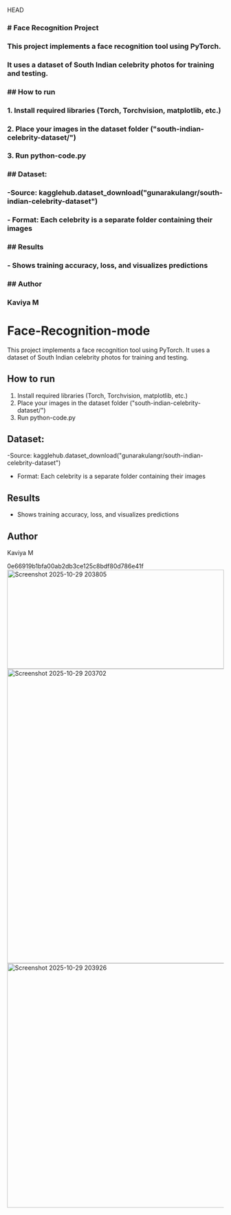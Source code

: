 HEAD
### \# Face Recognition Project

### 

### This project implements a face recognition tool using PyTorch.

### It uses a dataset of South Indian celebrity photos for training and testing.

### 

### \## How to run

### 1\. Install required libraries (Torch, Torchvision, matplotlib, etc.)

### 2\. Place your images in the dataset folder ("south-indian-celebrity-dataset/")

### 3\. Run python-code.py

### 

### \## Dataset:

### -Source: kagglehub.dataset\_download("gunarakulangr/south-indian-celebrity-dataset")

### \- Format: Each celebrity is a separate folder containing their images

### 

### \## Results

### \- Shows training accuracy, loss, and visualizes predictions

### 

### \## Author

### Kaviya M

### 

# Face-Recognition-mode
This project implements a face recognition tool using PyTorch.
It uses a dataset of South Indian celebrity photos for training and testing.

## How to run
1. Install required libraries (Torch, Torchvision, matplotlib, etc.)
2. Place your images in the dataset folder ("south-indian-celebrity-dataset/")
3. Run python-code.py

## Dataset:
-Source: kagglehub.dataset_download("gunarakulangr/south-indian-celebrity-dataset")
- Format: Each celebrity is a separate folder containing their images

## Results
- Shows training accuracy, loss, and visualizes predictions

## Author
Kaviya M

 0e66919b1bfa00ab2db3ce125c8bdf80d786e41f
 <img width="504" height="230" alt="Screenshot 2025-10-29 203805" src="https://github.com/user-attachments/assets/dd22ce68-2416-4f75-96ef-a072178ba3a8" />
 <img width="1510" height="684" alt="Screenshot 2025-10-29 203702" src="https://github.com/user-attachments/assets/39248e3c-c3ad-406a-952c-3f98fccf2290" />
 <img width="563" height="568" alt="Screenshot 2025-10-29 203926" src="https://github.com/user-attachments/assets/1ebda3b0-ad22-4d6e-b05e-499a0c349246" />



